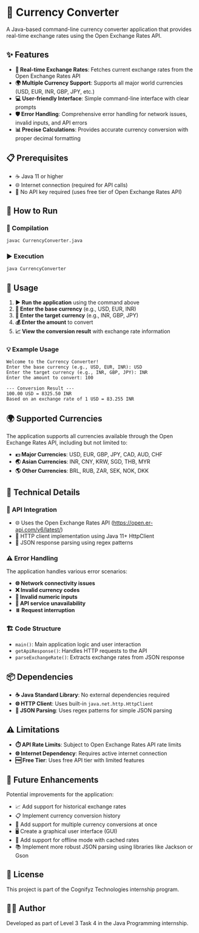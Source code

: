 # 💱 Currency Converter

A Java-based command-line currency converter application that provides real-time exchange rates using the Open Exchange Rates API.

## ✨ Features

- **🔄 Real-time Exchange Rates**: Fetches current exchange rates from the Open Exchange Rates API
- **🌍 Multiple Currency Support**: Supports all major world currencies (USD, EUR, INR, GBP, JPY, etc.)
- **💻 User-friendly Interface**: Simple command-line interface with clear prompts
- **🛡️ Error Handling**: Comprehensive error handling for network issues, invalid inputs, and API errors
- **📊 Precise Calculations**: Provides accurate currency conversion with proper decimal formatting

## 📋 Prerequisites

- ☕ Java 11 or higher
- 🌐 Internet connection (required for API calls)
- 🔑 No API key required (uses free tier of Open Exchange Rates API)

## 🚀 How to Run

### 🔨 Compilation
```bash
javac CurrencyConverter.java
```

### ▶️ Execution
```bash
java CurrencyConverter
```

## 📖 Usage

1. **▶️ Run the application** using the command above
2. **💱 Enter the base currency** (e.g., USD, EUR, INR)
3. **🎯 Enter the target currency** (e.g., INR, GBP, JPY)
4. **💰 Enter the amount** to convert
5. **📈 View the conversion result** with exchange rate information

### 💡 Example Usage
```
Welcome to the Currency Converter!
Enter the base currency (e.g., USD, EUR, INR): USD
Enter the target currency (e.g., INR, GBP, JPY): INR
Enter the amount to convert: 100

--- Conversion Result ---
100.00 USD = 8325.50 INR
Based on an exchange rate of 1 USD = 83.255 INR
```

## 🌍 Supported Currencies

The application supports all currencies available through the Open Exchange Rates API, including but not limited to:

- **💵 Major Currencies**: USD, EUR, GBP, JPY, CAD, AUD, CHF
- **🌏 Asian Currencies**: INR, CNY, KRW, SGD, THB, MYR
- **🌎 Other Currencies**: BRL, RUB, ZAR, SEK, NOK, DKK

## 🔧 Technical Details

### 🔌 API Integration
- 🌐 Uses the Open Exchange Rates API (https://open.er-api.com/v6/latest/)
- 📡 HTTP client implementation using Java 11+ HttpClient
- 📄 JSON response parsing using regex patterns

### ⚠️ Error Handling
The application handles various error scenarios:
- **🌐 Network connectivity issues**
- **❌ Invalid currency codes**
- **🔢 Invalid numeric inputs**
- **🚫 API service unavailability**
- **⏸️ Request interruption**

### 🏗️ Code Structure
- `main()`: Main application logic and user interaction
- `getApiResponse()`: Handles HTTP requests to the API
- `parseExchangeRate()`: Extracts exchange rates from JSON response

## 📦 Dependencies

- **☕ Java Standard Library**: No external dependencies required
- **🌐 HTTP Client**: Uses built-in `java.net.http.HttpClient`
- **📄 JSON Parsing**: Uses regex patterns for simple JSON parsing

## ⚠️ Limitations

- **⏱️ API Rate Limits**: Subject to Open Exchange Rates API rate limits
- **🌐 Internet Dependency**: Requires active internet connection
- **🆓 Free Tier**: Uses free API tier with limited features

## 🚀 Future Enhancements

Potential improvements for the application:
- 📈 Add support for historical exchange rates
- 📋 Implement currency conversion history
- 🔄 Add support for multiple currency conversions at once
- 🖥️ Create a graphical user interface (GUI)
- 💾 Add support for offline mode with cached rates
- 📚 Implement more robust JSON parsing using libraries like Jackson or Gson

## 📄 License

This project is part of the Cognifyz Technologies internship program.

## 👨‍💻 Author

Developed as part of Level 3 Task 4 in the Java Programming internship.

